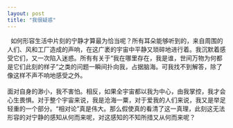 ```yaml
---
layout: post
title: "我很疑惑"
---
```

  如何形容生活中片刻的宁静才算最为恰当呢？所有耳朵能够听到的，来自周围的人们、风和工厂造成的声响，在这广袤的宇宙中平静又琐碎地进行着。我沉默着感受它们，又一次陷入迷惑。所有有关于“我在哪里存在，我是谁，世间万物为何都是它们此刻的样子”之类的问题一瞬间扑向我，占据脑海。可我找不到解答，除了像这样不声不响地感受之外。  
   
面对自身的渺小，我不害怕。相反，如果全宇宙都以我为中心，由我掌控，我才会心生畏惧。对于整个宇宙来说，我是沧海一粟，对于爱我的人们来说，我又是举足轻重的一个部分。“相对论”真是伟大。那么假使真的看清了这一真理，此刻这无法形容的对宁静的感知从何而来呢，对这感知的不知所措又从何而来呢？							  
		
